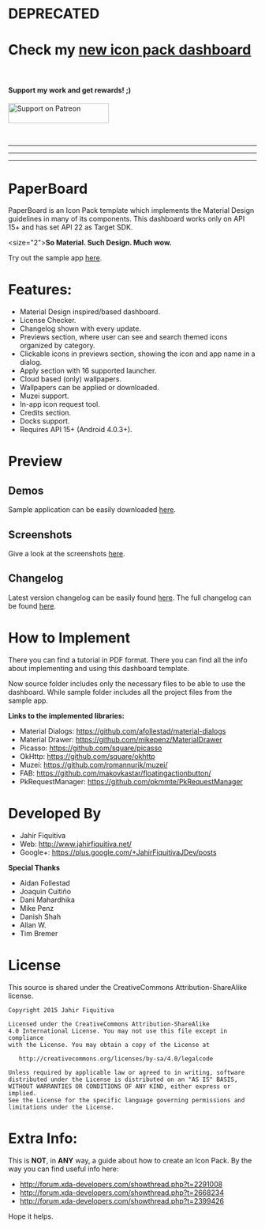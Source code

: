 # **DEPRECATED**
# Check my [new icon pack dashboard](https://github.com/jahirfiquitiva/IconShowcase-Dashboard)
<br>
<p>
<h4><b>Support my work and get rewards! ;)</b></h4>
</p>
<p>
	<a href="https://www.patreon.com/bePatron?u=5261073" data-patreon-widget-type="become-patron-button"><img height="40" width="204" src="https://s3-us-west-1.amazonaws.com/widget-images/become-patron-widget-medium%402x.png" alt="Support on Patreon"></a><script async src="https://cdn6.patreon.com/becomePatronButton.bundle.js"></script>
</p>
<br>


--------
--------
--------

# PaperBoard

PaperBoard is an Icon Pack template which implements the Material Design guidelines in many of its components.
This dashboard works only on API 15+ and has set API 22 as Target SDK.

<size="2"><b>So Material. Such Design. Much wow.</b></size>

Try out the sample app [here](https://play.google.com/store/apps/details?id=jahirfiquitiva.paperboard.sample).

# Features:

- Material Design inspired/based dashboard.
- License Checker.
- Changelog shown with every update.
- Previews section, where user can see and search themed icons organized by category.
- Clickable icons in previews section, showing the icon and app name in a dialog.
- Apply section with 16 supported launcher.
- Cloud based (only) wallpapers.
- Wallpapers can be applied or downloaded.
- Muzei support.
- In-app icon request tool.
- Credits section.
- Docks support.
- Requires API 15+ (Android 4.0.3+).


# Preview

## Demos

Sample application can be easily downloaded [here](https://play.google.com/store/apps/details?id=jahirfiquitiva.paperboard.sample).

## Screenshots

Give a look at the screenshots [here](https://github.com/jahirfiquitiva/PaperBoard/tree/master/screenshots).

## Changelog

Latest version changelog can be easily found [here](https://github.com/jahirfiquitiva/PaperBoard/releases/latest).
The full changelog can be found [here](https://github.com/jahirfiquitiva/PaperBoard/releases).

# How to Implement

There you can find a tutorial in PDF format.
There you can find all the info about implementing and using this dashboard template.

Now source folder includes only the necessary files to be able to use the dashboard.
While sample folder includes all the project files from the sample app.
      
<b>Links to the implemented libraries:</b>
* Material Dialogs: https://github.com/afollestad/material-dialogs
* Material Drawer: https://github.com/mikepenz/MaterialDrawer
* Picasso: https://github.com/square/picasso
* OkHttp: https://github.com/square/okhttp
* Muzei: https://github.com/romannurik/muzei/
* FAB: https://github.com/makovkastar/floatingactionbutton/
* PkRequestManager: https://github.com/pkmmte/PkRequestManager
    
# Developed By

* Jahir Fiquitiva
* Web: http://www.jahirfiquitiva.net/
* Google+: https://plus.google.com/+JahirFiquitivaJDev/posts
    
<b>Special Thanks</b>
- Aidan Follestad
- Joaquin Cuitiño
- Dani Mahardhika
- Mike Penz
- Danish Shah
- Allan W.
- Tim Bremer
    
# License

This source is shared under the CreativeCommons Attribution-ShareAlike license.

	Copyright 2015 Jahir Fiquitiva

	Licensed under the CreativeCommons Attribution-ShareAlike 
	4.0 International License. You may not use this file except in compliance 
	with the License. You may obtain a copy of the License at

	   http://creativecommons.org/licenses/by-sa/4.0/legalcode

	Unless required by applicable law or agreed to in writing, software
	distributed under the License is distributed on an "AS IS" BASIS,
	WITHOUT WARRANTIES OR CONDITIONS OF ANY KIND, either express or implied.
	See the License for the specific language governing permissions and
	limitations under the License.

# Extra Info:

This is <b>NOT</b>, in <b>ANY</b> way, a guide about how to create an Icon Pack.
By the way you can find useful info here:
- http://forum.xda-developers.com/showthread.php?t=2291008
- http://forum.xda-developers.com/showthread.php?t=2668234
- http://forum.xda-developers.com/showthread.php?t=2399426

Hope it helps.
